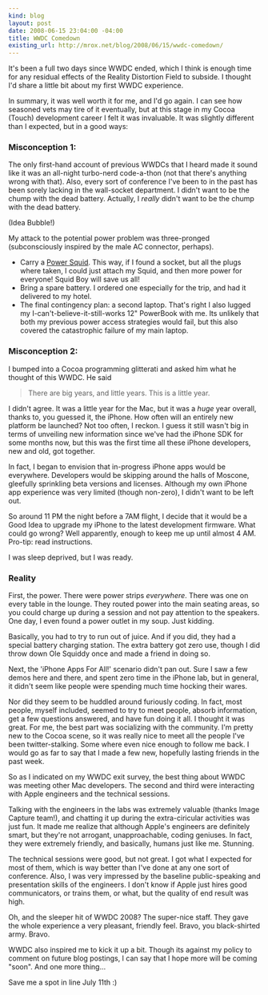 ```yaml
---
kind: blog
layout: post
date: 2008-06-15 23:04:00 -04:00
title: WWDC Comedown
existing_url: http://mrox.net/blog/2008/06/15/wwdc-comedown/
---
```


It's been a full two days since WWDC ended, which I think is enough time for any residual effects of the Reality Distortion Field to subside.  I thought I'd share a little bit about my first WWDC experience.

In summary, it was well worth it for me, and I'd go again. I can see how seasoned vets may tire of it eventually, but at this stage in my Cocoa (Touch) development career I felt it was invaluable. It was slightly different than I expected, but in a good ways:

### Misconception 1:

The only first-hand account of previous WWDCs that I heard made it sound like it was an all-night turbo-nerd code-a-thon (not that there's anything wrong with that).  Also, every sort of conference I've been to in the past has been sorely lacking in the wall-socket department.  I didn't want to be the chump with the dead battery. Actually, I *really* didn't want to be the chump with the dead battery.

(Idea Bubble!)

My attack to the potential power problem was three-pronged (subconsciously inspired by the male AC connector, perhaps).
 * Carry a <a href="http://www.powersquid.com/">Power Squid</a>. This way, if I found a socket, but all the plugs where taken, I could just attach my Squid, and then more power for everyone! Squid Boy will save us all!
 * Bring a spare battery. I ordered one especially for the trip, and had it delivered to my hotel.
 * The final contingency plan: a second laptop. That's right I also lugged my I-can't-believe-it-still-works 12" PowerBook with me.  Its unlikely that both my previous power access strategies would fail, but this also covered the catastrophic failure of my main laptop.

### Misconception 2:

I bumped into a Cocoa programming glitterati and asked him what he thought of this WWDC. He said

> There are big years, and little years. This is a little year.

I didn't agree. It was a little year for the Mac, but it was a *huge* year overall, thanks to, you guessed it, the iPhone.  How often will an entirely new platform be launched? Not too often, I reckon.  I guess it still wasn't big in terms of unveiling new information since we've had the iPhone SDK for some months now, but this was the first time all these iPhone developers, new and old, got together.

In fact, I began to envision that in-progress iPhone apps would be everywhere.  Developers would be skipping around the halls of Moscone, gleefully sprinkling beta versions and licenses.  Although my own iPhone app experience was very limited (though non-zero), I didn't want to be left out.

So around 11 PM the night before a 7AM flight, I decide that it would be a Good Idea to upgrade my iPhone to the latest development firmware. What could go wrong?  Well apparently, enough to keep me up until almost 4 AM.  Pro-tip: read instructions.

I was sleep deprived, but I was ready.

### Reality

First, the power. There were power strips *everywhere*. There was one on every table in the lounge.  They routed power into the main seating areas, so you could charge up during a session and not pay attention to the speakers. One day, I even found a power outlet in my soup.  Just kidding.

Basically, you had to try to run out of juice. And if you did, they had a special battery charging station.  The extra battery got zero use, though I did throw down Ole Squiddy once and made a friend in doing so.

Next, the 'iPhone Apps For All!' scenario didn't pan out.  Sure I saw a few demos here and there, and spent zero time in the iPhone lab, but in general, it didn't seem like people were spending much time hocking their wares.

Nor did they seem to be huddled around furiously coding. In fact, most people, myself included, seemed to try to meet people, absorb information, get a few questions answered, and have fun doing it all.  I thought it was great.  For me, the best part was socializing with the community. I'm pretty new to the Cocoa scene, so it was really nice to meet all the people I've been twitter-stalking.  Some where even nice enough to follow me back.  I would go as far to say that I made a few new, hopefully lasting friends in the past week.

So as I indicated on my WWDC exit survey, the best thing about WWDC was meeting other Mac developers.  The second and third were interacting with Apple engineers and the technical sessions.

Talking with the engineers in the labs was extremely valuable (thanks Image Capture team!), and chatting it up during the extra-ciricular activities was just fun.  It made me realize that although Apple's engineers are definitely smart, but they're not arrogant, unapproachable, coding geniuses.  In fact, they were extremely friendly, and basically, humans just like me.  Stunning.

The technical sessions were good, but not great.  I got what I expected for most of them, which is way better than I've done at any one sort of conference.  Also, I was very impressed by the baseline public-speaking and presentation skills of the engineers.  I don't know if Apple just hires good communicators, or trains them, or what, but the quality of end result was high.

Oh, and the sleeper hit of WWDC 2008? The super-nice staff. They gave the whole experience a very pleasant, friendly feel. Bravo, you black-shirted army.  Bravo.

WWDC also inspired me to kick it up a bit.  Though its against my policy to comment on future blog postings, I can say that I hope more will be coming "soon".  And one more thing...

Save me a spot in line July 11th :)